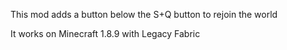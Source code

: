 This mod adds a button below the S+Q button to rejoin the world

It works on Minecraft 1.8.9 with Legacy Fabric
